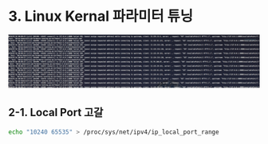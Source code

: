 # 3. Linux Kernal 파라미터 튜닝

![nginx_log1](./images/2/nginx_log1.png)

## 2-1. Local Port 고갈

```bash
echo "10240 65535" > /proc/sys/net/ipv4/ip_local_port_range
```